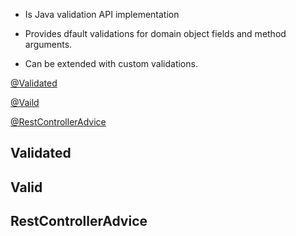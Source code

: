 - Is Java validation API implementation 

- Provides dfault validations for domain object fields and method arguments.

- Can be extended with custom validations.

[@Validated](#validated)

[@Vaild](#valid)

[@RestControllerAdvice](#restControllerAdvice)

## Validated

## Valid

## RestControllerAdvice
